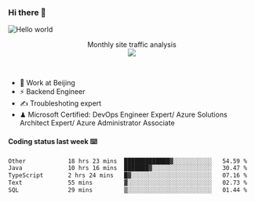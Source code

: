 ### Hi there 👋

<img src="https://raw.githubusercontent.com/sagar-viradiya/sagar-viradiya/master/resources/banner.png" alt="Hello world">
<p align="center"> 
 Monthly site traffic analysis <br/>
  <img src="https://profile-counter.glitch.me/youszoe/count.svg" />
</p>
<br/>

- 🍻 Work at Beijing 
- ⚡ Backend Engineer
- ✍️ Troubleshoting expert
- ♟  Microsoft Certified: DevOps Engineer Expert/ Azure Solutions Architect Expert/ Azure Administrator Associate

#### Coding status last week ⌨️

<!--START_SECTION:waka-->

```txt
Other            18 hrs 23 mins  █████████████▓░░░░░░░░░░░   54.59 %
Java             10 hrs 16 mins  ███████▓░░░░░░░░░░░░░░░░░   30.47 %
TypeScript       2 hrs 24 mins   █▓░░░░░░░░░░░░░░░░░░░░░░░   07.16 %
Text             55 mins         ▓░░░░░░░░░░░░░░░░░░░░░░░░   02.73 %
SQL              29 mins         ▒░░░░░░░░░░░░░░░░░░░░░░░░   01.44 %
```

<!--END_SECTION:waka-->

<br/>
<center><img src="http://ghchart.rshah.org/409ba5/yousazoe" alt="" /></center>


